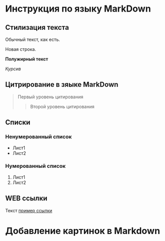 # Инструкция по языку MarkDown

## Стилизация текста
Обычный текст, как есть.

Новая строка.

**Полужирный текст**

*Курсив*

## Цитрирование в зяыке MarkDown
> Первый уровень цитирования
>> Второй уровень цитирования

## Списки
### Ненумерованный список
* Лист1
* Лист2

### Нумерованный список
1. Лист1
2. Лист2

## WEB ссылки
Текст [пример ссылки](http.example.com "Всплывающая подсказка") 

# Добавление картинок в Markdown